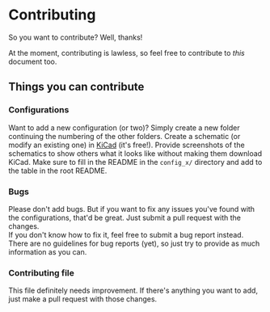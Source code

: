 # Contributing

So you want to contribute?
Well, thanks!

At the moment, contributing is lawless, so feel free to contribute to *this* document too.

## Things you can contribute

### Configurations

Want to add a new configuration (or two)?
Simply create a new folder continuing the numbering of the other folders.
Create a schematic (or modify an existing one) in [KiCad](https://kicad-pcb.org/download/) (it's free!).
Provide screenshots of the schematics to show others what it looks like without making them download KiCad.
Make sure to fill in the README in the `config_x/` directory and add to the table in the root README.

### Bugs

Please don't add bugs.
But if you want to fix any issues you've found with the configurations, that'd be great.
Just submit a pull request with the changes.  
If you don't know how to fix it, feel free to submit a bug report instead.
There are no guidelines for bug reports (yet), so just try to provide as much information as you can.

### Contributing file

This file definitely needs improvement.
If there's anything you want to add, just make a pull request with those changes.
